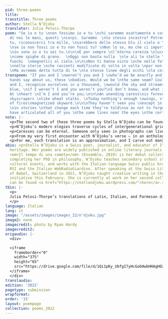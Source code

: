 ```yaml
---
pid: three-poems
title: 
transtitle: Three poems
author: Stella N’Djoku
translator: Julia Pelosi-Thorpe
poem: "Se io e tu \nnon fossimo io e tu \nchi saremmo esattamente e cosa \ndirebbero
  di noi le mani, questi \ncorpi. Saremmo  \nlo stesso incastro? Potremmo, \nio e
  tu, riconoscerci tra mille, \nsarebbero dello stesso blu il cielo e \nle correnti,
  \nse io non fossi io e tu non fossi tu? \nNon lo so, ma che ci importa? In \nfondo
  \nio sono io e tu sei tu.\n\n\nÈ per sempre \nl’eterna carezza \nluce, grattacieli
  \ncome spighe di grano.  \nOggi non basta nulla  \nle ali le stelle \nl’agosto di
  fuochi  \nmagnetici al cielo.\n\n\nNon ti hanno visto \nche nelle foto a colori
  \nnelle storie \nche racconti modificate di volta in volta \nper non dimenticare.
  \nMa avremmo detto tutto di te \nle stesse linee degli occhi \nla certezza di esistere."
transpoem: "If you and I \nweren’t you and I \nwho’d we be exactly and what would\nour
  hands say about us, these \nbodies. Would we be \nthe same seam? Could we, \nyou
  and I, recognize ourselves in a thousand, \nwould the sky and streams be the  \nsame
  blue, \nif I weren’t I and you weren’t you?\nI don’t know, and what is it to us?
  At \nheart \nI’m I and you’re you.\n\n\nAn unending caress\nis forever \nlight,
  skyscrapers \nlike wheat stalks. \nToday nothing’s enough \nwings, stars,\nan August
  of fires\nmagnetized skyward.\n\n\nThey haven’t seen you \nexcept in color photos
  \nin stories \nthat change each time they’re told\nso as not to forget. \nBut we’d
  have articulated all of you \nthe same lines near the eyes \nthe certainty of existing."
note: |-
  <p>The second two of these three poems by Stella N’Djoku can be found in her debut collection <em>Il tempo di una cometa</em> (Edizioni Ensemble, 2019). The first poem forms part of the new book she is assembling.</p>
  <p>N’Djoku’s modern elegies traverse cycles of intergenerational grief and rebirth. In these three texts, her poetic speakers question their relationships with other humans as well as with the ever-changing seasons of the natural and animal worlds. Here, flux and stasis, memory and forgetfulness, life and death, entwine.</p>
  <p>Caresses can be eternal. Someone only seen in photographs can live on through being articulated. Our organs can be composed of shells and stars.</p>
  <p>From my very first encounter with N’Djoku’s verse — in an anthology of poems responding to the pandemic (<em>Dal sottovuoto: poesie assetate d’aria</em>, Samuele Editore, April 2020) — I was enchanted. In interpreting her beautiful, elusive rhythm, I hope to match N’Djoku’s movements as closely as I can while accepting their ultimate untranslatability. It is inspiring to watch my English reach a place of such elegance through correspondence with N’Djoku’s words.</p>
  <p>For me, each translation is an approximation, and I carve out many paths initially. I find it so difficult to then choose some above others. This is one of the reasons I engage in retranslations,  revisiting the same poems with different approaches over the years. I hope to retranslate these poems one day too.</p>
abio: <p>Stella N’Djoku is a Swiss poet, journalist, and educator of Italian and Congolese
  heritage. Her poems are widely published in online literary journals and anthologies.
  <em>Il tempo di una cometa</em> (Ensemble, 2019) is her debut collection. Currently
  completing her PhD in philosophy, N’Djoku teaches secondary school students, organizes
  cultural events, and works with the Italian-language Swiss public broadcasting organization
  RSI and the Italian WebRadioGiardino. After speaking at the Swiss Literary Festival
  of Babel, Switzerland in 2021, N’Djoku taught creative writing in the <em>L’altraLingua</em>
  initiative this February. She is currently at work on her second collection and
  can be found <a href="https://stellandjoku.wordpress.com/">here</a>.</p>
tbio: |-
  <p>
  Julia Pelosi-Thorpe’s translations of Latin, Italian, and Parmesan dialect poetry appear in the <em>Journal of Italian Translation</em>, <em>Asymptote</em>, <em>Modern Poetry in Translation</em>, the <em>Poetry Review</em>, and more. She can be found <a href="https://jpelosithorpe.com/">here</a>.
  </p>
language: Italian
lang: it
image: "/assets/images/images_22/n'djoku.jpg"
image2: none
imagecredit: photo by Ryan Hardy
imagecredit2: 
origaudio: |-
  <div>

  <iframe
    frameborder="0"
    width="375"
    height="65"
    src="https://drive.google.com/file/d/1Qi1pKy_UbfgI7yHcGobHwbHHAgHOZ5dt/preview">
  </iframe>
  </div>
translaudio: 
edition: '2022'
pagetype: submission
wrapformat: 
order: '15'
layout: poempage
collection: poems_2022
---
```

